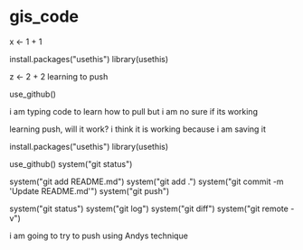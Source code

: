 # gis_code


x <- 1 + 1 

install.packages("usethis")
library(usethis)


z <- 2 + 2
learning to push

use_github()

i am typing code to learn how to pull but i am no sure if its working


learning push, will it work?
i think it is working because i am saving it



install.packages("usethis")
library(usethis)

use_github()
system("git status")

system("git add README.md")
system("git add .")
system("git commit -m 'Update README.md'")
system("git push")

system("git status")
system("git log")
system("git diff")
system("git remote -v")


i am going to try to push using Andys technique
